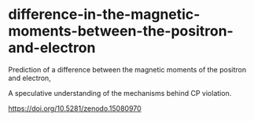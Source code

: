 # difference-in-the-magnetic-moments-between-the-positron-and-electron
Prediction of a difference between the magnetic moments of the positron and electron, 

A speculative understanding of the mechanisms behind CP violation.


https://doi.org/10.5281/zenodo.15080970
